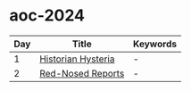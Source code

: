 # aoc-2024

| Day | Title                       | Keywords |
| --- | --------------------------- | -------- |
| 1   | [Historian Hysteria](01.py) | -        |
| 2   | [Red-Nosed Reports](02.py)  | -        |
